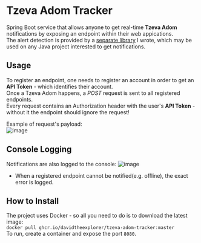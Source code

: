 # Tzeva Adom Tracker
Spring Boot service that allows anyone to get real-time **Tzeva Adom** notifications by exposing an endpoint within their web appications.\
The alert detection is provided by a [separate library](https://github.com/DavidTheExplorer/Tzeva-Adom-API) I wrote, which may be used on any Java project interested to get notifications.

## Usage
To register an endpoint, one needs to register an account in order to get an **API Token** - which identifies their account.\
Once a Tzeva Adom happens, a *POST* request is sent to all registered endpoints.\
Every request contains an Authorization header with the user's **API Token** - without it the endpoint should ignore the request!

Example of request's payload:\
![image](https://github.com/DavidTheExplorer/Tzeva-Adom-Tracker/assets/69223217/14514cd6-ef58-4bb5-9018-5ad4b0018896)

## Console Logging
Notifications are also logged to the console:
![image](https://github.com/DavidTheExplorer/Tzeva-Adom-Tracker/assets/69223217/91168d57-db87-4b07-81de-eaa587e6f206)
* When a registered endpoint cannot be notified(e.g. offline), the exact error is logged.

## How to Install
The project uses Docker - so all you need to do is to download the latest image: \
`docker pull ghcr.io/davidtheexplorer/tzeva-adom-tracker:master`\
To run, create a container and expose the port `8080`.

